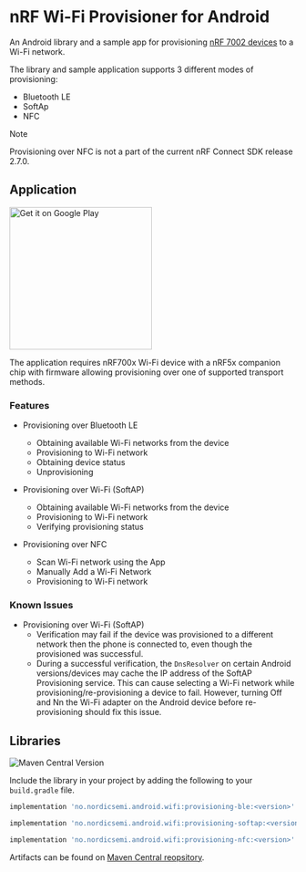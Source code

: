 # nRF Wi-Fi Provisioner for Android

An Android library and a sample app for provisioning [nRF 7002 devices](https://www.nordicsemi.com/Products/nRF7002) to a Wi-Fi network. 

The library and sample application supports 3 different modes of provisioning:
* Bluetooth LE
* SoftAp
* NFC

> [!Note]
> Provisioning over NFC is not a part of the current nRF Connect SDK release 2.7.0.

## Application

<a href='https://play.google.com/store/apps/details?id=no.nordicsemi.android.wifi.provisioning'><img alt='Get it on Google Play' src='https://play.google.com/intl/en_us/badges/static/images/badges/en_badge_web_generic.png' width='250'/></a>

The application requires nRF700x Wi-Fi device with a nRF5x companion chip with firmware allowing provisioning over one of supported transport methods.

### Features

* Provisioning over Bluetooth LE
  - Obtaining available Wi-Fi networks from the device
  - Provisioning to Wi-Fi network
  - Obtaining device status
  - Unprovisioning

* Provisioning over Wi-Fi (SoftAP)
  - Obtaining available Wi-Fi networks from the device
  - Provisioning to Wi-Fi network
  - Verifying provisioning status

* Provisioning over NFC
  - Scan Wi-Fi network using the App
  - Manually Add a Wi-Fi Network
  - Provisioning to Wi-Fi network

### Known Issues

* Provisioning over Wi-Fi (SoftAP)
  - Verification may fail if the device was provisioned to a different network then the phone is connected to, even though the provisioned was successful.
  - During a successful verification, the `DnsResolver` on certain Android versions/devices may cache the IP address of the SoftAP Provisioning service.
    This can cause selecting a Wi-Fi network while provisioning/re-provisioning a device to fail. 
    However, turning Off and Nn the Wi-Fi adapter on the Android device before re-provisioning should fix this issue. 

## Libraries

![Maven Central Version](https://img.shields.io/maven-central/v/no.nordicsemi.android.wifi/provisioning-ble)

Include the library in your project by adding the following to your `build.gradle` file.

```gradle
implementation 'no.nordicsemi.android.wifi:provisioning-ble:<version>'
```

```gradle
implementation 'no.nordicsemi.android.wifi:provisioning-softap:<version>'
```

```gradle
implementation 'no.nordicsemi.android.wifi:provisioning-nfc:<version>'
```

Artifacts can be found on [Maven Central reopsitory](https://central.sonatype.com/search?q=no.nordicsemi.android.wifi&namespace=no.nordicsemi.android.wifi).
